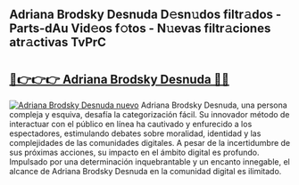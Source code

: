 ## Adriana Brodsky Desnuda D𝚎sn𝚞dos filtr𝚊dos - Parts-dAu Vid𝚎os f𝚘tos - N𝚞evas filtr𝚊ciones atr𝚊ctivas TvPrC

# <h2><a href="http://mbddkbj.tromn.icu/?c=Adriana+Brodsky+Desnuda">🔗👉👉👉 Adriana Brodsky Desnuda 🔗🔗</a></h2>

[![Adriana Brodsky Desnuda nuevo](https://i.imgur.com/pEAQMta.gif)](http://mbddkbj.tromn.icu/?c=Adriana+Brodsky+Desnuda)
Adriana Brodsky Desnuda, una persona compleja y esquiva, desafía la categorización fácil. Su innovador método de interactuar con el público en línea ha cautivado y enfurecido a los espectadores, estimulando debates sobre moralidad, identidad y las complejidades de las comunidades digitales. A pesar de la incertidumbre de sus próximas acciones, su impacto en el ámbito digital es profundo. Impulsado por una determinación inquebrantable y un encanto innegable, el alcance de Adriana Brodsky Desnuda en la comunidad digital es ilimitado.
